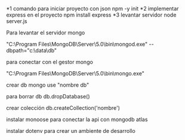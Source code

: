
*1 comando para iniciar proyecto con json
npm -y init 
*2 implementar express en el proyecto
npm install express
*3 levantar servidor
node server.js


Para levantar el servidor mongo

 "C:\Program Files\MongoDB\Server\5.0\bin\mongod.exe" --dbpath="c:\data\db"

para conectar con el gestor mongo

 "C:\Program Files\MongoDB\Server\5.0\bin\mongo.exe"

crear db mongo
use "nombre db"

para borrar db
db.dropDatabase()

crear colección 
db.createCollection('nombre')

instalar monoose para conectar la api con mongodb atlas

instalar dotenv para crear un ambiente de desarrollo